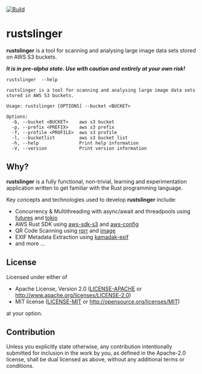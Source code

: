[![Build](https://github.com/tke1973/rustslinger/actions/workflows/build.yml/badge.svg)](https://github.com/tke1973/rustslinger/actions/workflows/build.yml)
# rustslinger

**rustslinger** is a tool for scanning and analysing large image data sets stored on AWS S3 buckets. 

**_It is in pre-alpha state. Use with caution and entirely at your own risk!_**


```
rustslinger  --help

rustslinger is a tool for scanning and analysing large image data sets stored in AWS S3 buckets.

Usage: rustslinger [OPTIONS] --bucket <BUCKET>

Options:
  -b, --bucket <BUCKET>    aws s3 bucket
  -p, --prefix <PREFIX>    aws s3 prefix
  -f, --profile <PROFILE>  aws s3 profile
  -l, --bucketlist         aws s3 bucket list
  -h, --help               Print help information
  -V, --version            Print version information
```

## Why?

**rustslinger** is a fully functional, non-trivial, learning and experimentation application written to get familiar with the Rust programming language. 

Key concepts and technologies used to develop **rustslinger** include:

- Concurrency & Multithreading with async/await and threadpools using [futures](https://crates.io/crates/futures) and [tokio](https://crates.io/crates/tokio)
- AWS Rust SDK using [aws-sdk-s3](https://crates.io/crates/aws-sdk-s3) and [aws-config](https://crates.io/crates/aws-config)
- QR Code Scanning using [rqrr](https://crates.io/crates/rqrr) and [image](https://crates.io/crates/image)
- EXIF Metadata Extraction using [kamadak-exif](https://crates.io/crates/kamadak-exif) 
- and more ...

## License

Licensed under either of

 * Apache License, Version 2.0
   ([LICENSE-APACHE](LICENSE-APACHE) or http://www.apache.org/licenses/LICENSE-2.0)
 * MIT license
   ([LICENSE-MIT](LICENSE-MIT) or http://opensource.org/licenses/MIT)

at your option.

## Contribution

Unless you explicitly state otherwise, any contribution intentionally submitted
for inclusion in the work by you, as defined in the Apache-2.0 license, shall be
dual licensed as above, without any additional terms or conditions.


